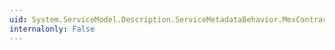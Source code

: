 ```yaml
---
uid: System.ServiceModel.Description.ServiceMetadataBehavior.MexContractName
internalonly: False
---
```

